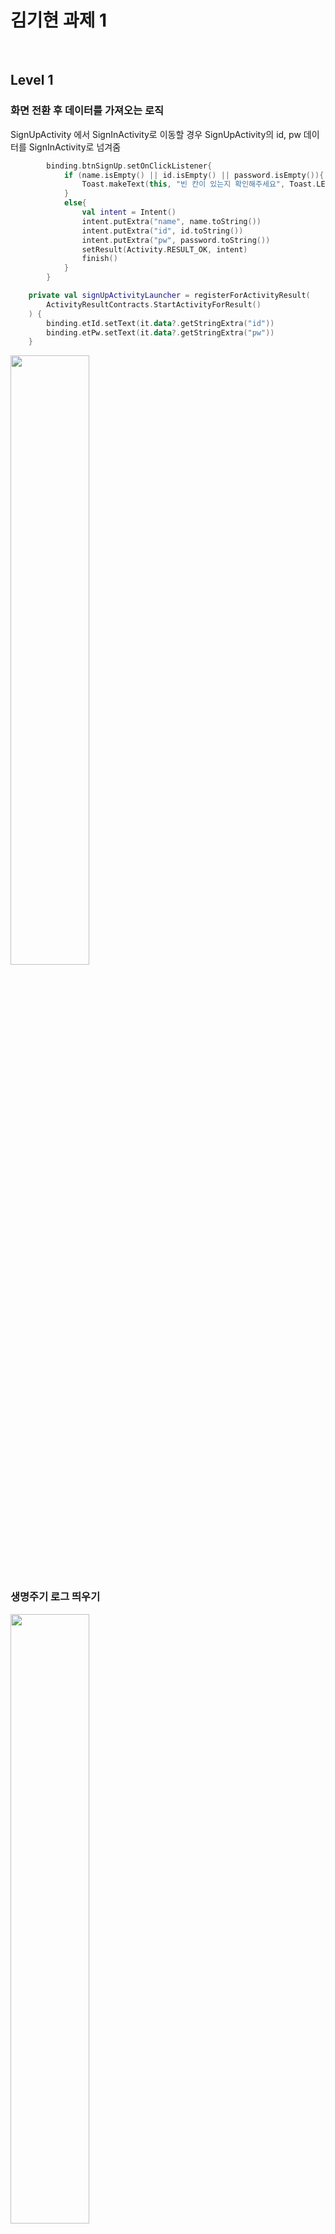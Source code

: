 # 김기현 과제 1
</br>


## Level 1

### 화면 전환 후 데이터를 가져오는 로직
SignUpActivity 에서 SignInActivity로 이동할 경우 SignUpActivity의 id, pw 데이터를 SignInActivity로 넘겨줌

``` Kotlin
        binding.btnSignUp.setOnClickListener{
            if (name.isEmpty() || id.isEmpty() || password.isEmpty()){
                Toast.makeText(this, "빈 칸이 있는지 확인해주세요", Toast.LENGTH_SHORT).show()
            }
            else{
                val intent = Intent()
                intent.putExtra("name", name.toString())
                intent.putExtra("id", id.toString())
                intent.putExtra("pw", password.toString())
                setResult(Activity.RESULT_OK, intent)
                finish()
            }
        }
```

``` Kotlin
    private val signUpActivityLauncher = registerForActivityResult(
        ActivityResultContracts.StartActivityForResult()
    ) {
        binding.etId.setText(it.data?.getStringExtra("id"))
        binding.etPw.setText(it.data?.getStringExtra("pw"))
    }
```

<img src="https://user-images.githubusercontent.com/59547069/114302705-243c3780-9b05-11eb-9d81-d5f6d5d0da08.png" width="50%" height="50%">

### 생명주기 로그 띄우기
<img src="https://user-images.githubusercontent.com/59547069/114302620-ca3b7200-9b04-11eb-8cfb-3e9c6241d6a5.png" width="50%" height="50%">

+ __안드로이드의 생명주기__ 

<img src="https://user-images.githubusercontent.com/59547069/114308215-0d560f00-9b1e-11eb-9185-873f00d9fa5a.png" width="40%" height="40%">

------------
## Level 2

### 변수 이름 체크
위젯명을 먼저 쓰고 뒤에서 무슨 역할을 하는 위젯인지 설명하는 방식으로 변수의 이름을 설정함

-  SignInActivity

        - cl_login_id : id를 입력하는 constraint layout
        - tv_id : id 텍스트
        - et_id : id를 입력받는 부분
        - cl_login_pw : pw를 입력하는 constraint layout
        - tv_pw : pw 텍스트
        - et_pw : pw를 입력받는 부분
        - btn_login : 로그인 버튼
        - tv_no_id : 아이디와 비밀번호가 없는지 말하는 텍스트
        - tv_sign_up : 회원가입 뷰 (SignUpActivity)로 이동하는 버튼 텍스트뷰

-  SignUpActivity

        - cl_sign_up_name : name를 입력하는 constraint layout
        - tv_sign_up_name : name 텍스트
        - et_sign_up_name : name를 입력받는 부분
        - cl_sign_up_id : id를 입력하는 constraint layout
        - tv_sign_up_id : id 텍스트
        - et_sign_up_id : id를 입력받는 부분
        - cl_sign_up_pw : pw를 입력하는 constraint layout
        - tv_sign_up_pw : pw 텍스트
        - et_sign_up_pw : pw를 입력받는 부분
        - btn_sign_up : 회원가입을 완료하는 버튼


-  HomeActivity

        - guideline/guideline2 : 레이아웃을 위한 가이드라인
        - cl_profile : 프로필이 들어가는 constraint layout
        - img_home_profile : 프로필 사진이 보여주는 이미지뷰
        - tv_home_profile_id : 프로필 아이디가 보여주는 텍스트뷰
        - tv_home_profile_name : 프로필 이름을 보여주는 텍스트뷰
        - tv_home_profile_intro : 프로필 자기소개를 보여주는 텍스트뷰

### Guideline 사용
세로로 0.05%, 0.95%의 위치에 가이드라인을 만들어 사용
</br>
<img src="https://user-images.githubusercontent.com/59547069/114306610-4343c500-9b17-11eb-868d-0b45a37a3bdb.png" width="50%" height="50%">


### 스크롤뷰 사용
자기소개 내용이 길어질 경우 스크롤해서 내용을 볼 수 있도록 스크롤뷰 사용
</br>
<img src="https://user-images.githubusercontent.com/59547069/114306667-75552700-9b17-11eb-95fc-b6a20fcc8163.png" width="50%" height="50%">


## 이번 과제를 통해 배운 내용
화면을 전환하고 데이터를 가져올 때 registerForActivityResult를 이용해보고 배우게 되었다.
그리고 이에 대해서 더 알고 싶어 찾아보았는데

기존에는 StartActivityForResult로 결과를 가져올 액티비티를 실행하고, 어떤 액티비티를 실행했는지에 상관 없이 반드시 onActivityResult Callback에서 결과를 처리해야 했다.

이렇게 되면 한 콜백에서 매우 많은 분기 처리가 필요하여 좋지 않게 된다. 그래서 registerForActivityResult, Launcher를 쓰게 되면 콜백이 모두 분리되어서 매핑하는 로직이 사라져 좋다고 한다.
